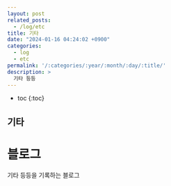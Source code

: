 ```yaml
---
layout: post
related_posts:
  - /log/etc
title: 기타
date: "2024-01-16 04:24:02 +0900"
categories:
  - log
  - etc
permalink: '/:categories/:year/:month/:day/:title/'
description: >
  기타 등등
---
```


* toc
{:toc}

## 기타

# 블로그

기타 등등을 기록하는 블로그
